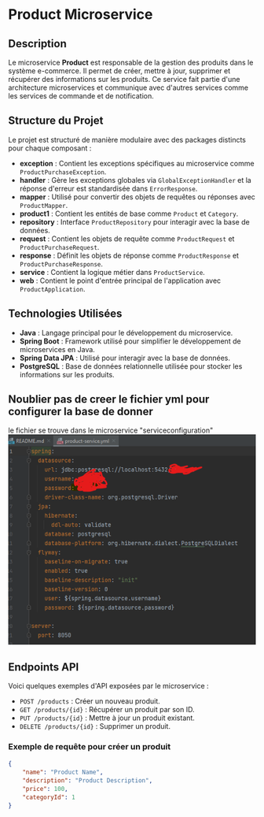 # Product Microservice

## Description

Le microservice **Product** est responsable de la gestion des produits dans le système e-commerce. Il permet de créer, mettre à jour, supprimer et récupérer des informations sur les produits. Ce service fait partie d'une architecture microservices et communique avec d'autres services comme les services de commande et de notification.

## Structure du Projet

Le projet est structuré de manière modulaire avec des packages distincts pour chaque composant :

- **exception** : Contient les exceptions spécifiques au microservice comme `ProductPurchaseException`.
- **handler** : Gère les exceptions globales via `GlobalExceptionHandler` et la réponse d'erreur est standardisée dans `ErrorResponse`.
- **mapper** : Utilisé pour convertir des objets de requêtes ou réponses avec `ProductMapper`.
- **product1** : Contient les entités de base comme `Product` et `Category`.
- **repository** : Interface `ProductRepository` pour interagir avec la base de données.
- **request** : Contient les objets de requête comme `ProductRequest` et `ProductPurchaseRequest`.
- **response** : Définit les objets de réponse comme `ProductResponse` et `ProductPurchaseResponse`.
- **service** : Contient la logique métier dans `ProductService`.
- **web** : Contient le point d'entrée principal de l'application avec `ProductApplication`.

## Technologies Utilisées

- **Java** : Langage principal pour le développement du microservice.
- **Spring Boot** : Framework utilisé pour simplifier le développement de microservices en Java.
- **Spring Data JPA** : Utilisé pour interagir avec la base de données.
- **PostgreSQL** : Base de données relationnelle utilisée pour stocker les informations sur les produits.
## Noublier pas de creer le fichier yml pour configurer la base de donner

le fichier se trouve dans le microservice "serviceconfiguration"
![debut de docker-compose](./images/img_3.png)
## Endpoints API

Voici quelques exemples d'API exposées par le microservice :

- `POST /products` : Créer un nouveau produit.
- `GET /products/{id}` : Récupérer un produit par son ID.
- `PUT /products/{id}` : Mettre à jour un produit existant.
- `DELETE /products/{id}` : Supprimer un produit.

### Exemple de requête pour créer un produit
```json
{
    "name": "Product Name",
    "description": "Product Description",
    "price": 100,
    "categoryId": 1
}
